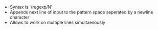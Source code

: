- Syntax is '/regexp/N'
- Appends next line of input to the pattern space seperated by a newline character
- Allows to work on multiple lines simultaenously